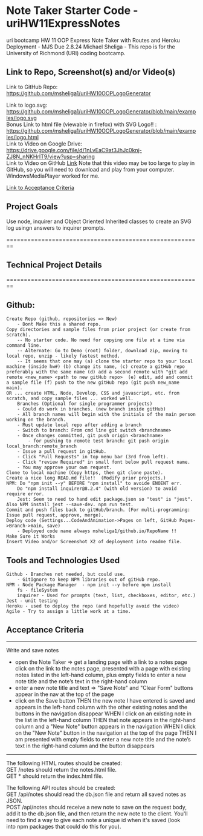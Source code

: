 # Note Taker Starter Code - uriHW11ExpressNotes
uri bootcamp HW 11 OOP Express Note Taker with Routes and Heroku Deployment - MJS Due 2.8.24
Michael Sheliga - This repo is for the University of Richmond (URI) coding bootcamp.   

## Link to Repo, Screenshot(s) and/or Video(s)
Link to GitHub Repo: https://github.com/msheliga1/uriHW10OOPLogoGenerator    
<!---  Link to deployed github.io site. https://msheliga1.github.io/uriHW9NodeReadmeGen --->  
Link to logo.svg: https://github.com/msheliga1/uriHW10OOPLogoGenerator/blob/main/examples/logo.svg    
Bonus Link to html file (viewable in firefox) with SVG Logo!! : https://github.com/msheliga1/uriHW10OOPLogoGenerator/blob/main/examples/logo.html     
Link to Video on Google Drive: https://drive.google.com/file/d/1nLvEaC9at3JhJc0knj-ZJ8N_nNKHrIT9/view?usp=sharing  
Link to Video on GitHub [Link](./examples/hw10LogoGenSheliga.webm)   Note that this video may be too large to play in GitHub, so you will need to download and play from your computer. WindowsMediaPlayer worked for me.   

[Link to Acceptance Criteria ](#acceptance-criteria)   

## Project Goals     
Use node, inquirer and Object Oriented Inherited classes  to create an SVG log usingn answers to inquirer prompts.  

========================================================   
## Technical Project Details    
========================================================    
## Github:   
    Create Repo (github, repositories => New)   
        - Dont Make this a shared repo.  
    Copy directories and sample files from prior project (or create from scratch).  
        -- No starter code. No need for copying one file at a time via command line.  
        -- Alternate: Go to Demo (root) folder, download zip, moving to local repo, unzip - likely fastest method.     
        -- It seems that one may (a) clone the starter repo to your local machine (inside hw#) (b) change its name, (c) create a gitHub repo preferably with the same name (d) add a second remote with "git add remote <new_name> <path to new gitHub repo>  (e) edit, add and commit a sample file (f) push to the new gitHub repo (git push new_name main). 
    OR ... create HTML, Node, Develop, CSS and javascript, etc. from scratch, and copy sample files ... worked well.
        Branches (Optional for single programmer projects)  
        - Could do work in branches. (new branch inside gitHub)    
        - All branch names will begin with the initials of the main person working on the branch.  
        - Must update local repo after adding a branch  
        - Switch to branch: From cmd line git switch <branchname>   
        - Once changes committed, git push origin <branchname>  
            - for pushing to remote test branch: git push origin local_branch:remote_branch  
        - Issue a pull request in gitHub.  
        - Click "Pull Requests" in top menu bar (3rd from left).  
        - Click "review Required" in small font below pull request name.  
        - You may approve your own request.  
    Clone to local machine (Copy https, then git clone paste).    
    Create a nice long READ.md file!!  (Modify prior projects.)   
    NPM: Do "npm init --y" BEFORE "npm install" to avoide ENOENT err.
        Do "npm install inquirer@8.2.4" (with old version) to avoid require error.
        Jest: Seem to need to hand edit package.json so "test" is "jest".  Also NPM install jest --save-dev. npm run test.
    Commit and push files back to gitHub/branch. (For multi-programming: Issue pull request, approve, merge).  
    Deploy code (Settings...CodeAndAnimation->Pages on left, GitHub Pages->Branch->main, save)  
        - Deployed code name always msheliga1/github.io/RepoName !!  
    Make Sure it Works   
    Insert Video and/or Screenshot X2 of deployment into readme file. 
  
## Tools and Technologies Used   
    Github - Branches not needed, but could use.  
        - GitIgnore to keep NPM libraries out of gitHub repo.  
    NPM - Node Package Manager  - npm init --y before npm install
        fs - fileSystem    
        inquirer - Used for prompts (text, list, checkboxes, editor, etc.)   
    Jest - unit testing  
    Heroku - used to deploy the repo (and hopefully avoid the video)
    Agile - Try to assign a little work at a time.   

## Acceptance Criteria   
-----------------------   
Write and save notes
- open the Note Taker => get a landing page with a link to a notes page
click on the link to the notes page, presented with a page with existing notes listed in the left-hand column, plus empty fields to enter a new note title and the note’s text in the right-hand column
- enter a new note title and text => "Save Note" and "Clear Form" buttons appear in the nav at the top of the page
- click on the Save button THEN the new note I have entered is saved and appears in the left-hand column with the other existing notes and the buttons in the navigation disappear
WHEN I click on an existing note in the list in the left-hand column
    THEN that note appears in the right-hand column and a "New Note" button appears in the navigation
WHEN I click on the "New Note" button in the navigation at the top of the page
    THEN I am presented with empty fields to enter a new note title and the note’s text in the right-hand column and the button disappears   
-----------  
The following HTML routes should be created:  
    GET /notes should return the notes.html file.  
    GET * should return the index.html file.  
  
The following API routes should be created:  
    GET /api/notes should read the db.json file and return all saved notes as JSON.   
    POST /api/notes should receive a new note to save on the request body, add it to the db.json file, and then   return the new note to the client. You'll need to find a way to give each note a unique id when it's saved (look   
    into npm packages that could do this for you).

